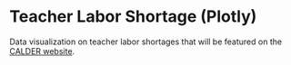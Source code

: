 # Teacher Labor Shortage (Plotly)

Data visualization on teacher labor shortages that will be featured on the [CALDER website](https://caldercenter.org/data-visualizations). 